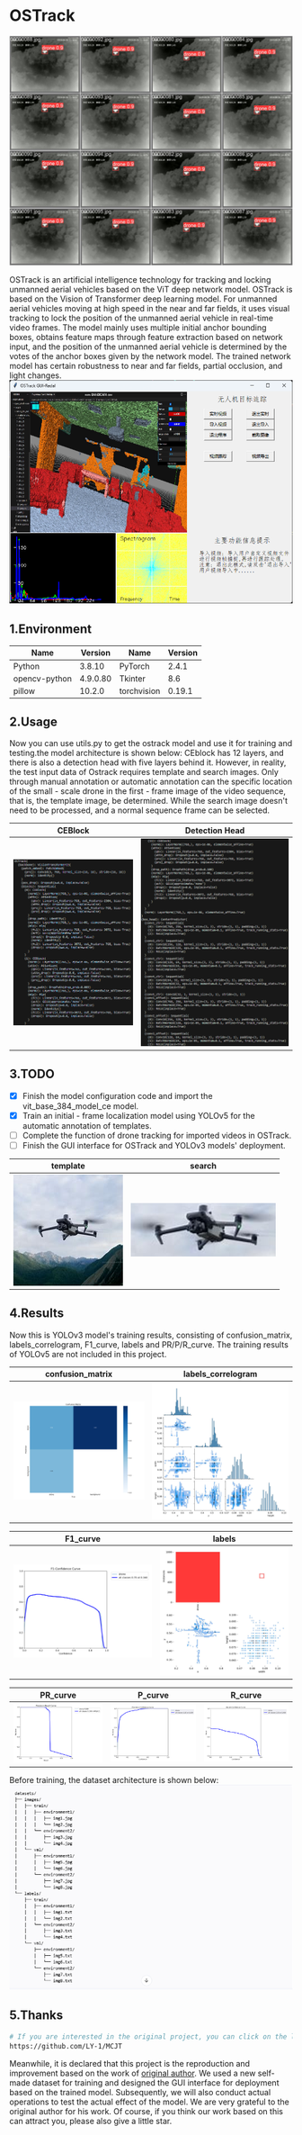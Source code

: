 # __OSTrack__

![result](assets/results/val_batch2_pred.jpg)

OSTrack is an artificial intelligence technology for tracking and locking unmanned aerial vehicles based on the ViT deep network model. OSTrack is based on the Vision of Transformer deep learning model. For unmanned aerial vehicles moving at high speed in the near and far fields, it uses visual tracking to lock the position of the unmanned aerial vehicle in real-time video frames. The model mainly uses multiple initial anchor bounding boxes, obtains feature maps through feature extraction based on network input, and the position of the unmanned aerial vehicle is determined by the votes of the anchor boxes given by the network model. The trained network model has certain robustness to near and far fields, partial occlusion, and light changes.  
![Cover Image](assets/cover_img.png)

## 1.Environment

| Name | Version |   Name | Version |
|------|---------|--------|---------|
| Python | 3.8.10 |   PyTorch | 2.4.1 |
| opencv-python | 4.9.0.80 |   Tkinter | 8.6 |
| pillow | 10.2.0 | torchvision | 0.19.1 |

## 2.Usage

Now you can use utils.py to get the ostrack model and use it for training and testing.the model architecture is shown below:  CEblock has 12 layers, and there is also a detection head with five layers behind it. However, in reality, the test input data of Ostrack requires template and search images. Only through manual annotation or automatic annotation can the specific location of the small - scale drone in the first - frame image of the video sequence, that is, the template image, be determined. While the search image doesn't need to be processed, and a normal sequence frame can be selected.

| CEBlock | Detection Head |
| ------ | ------------- |
| ![1](assets/ostrack_1.png) | ![2](assets/ostrack_5.jpg) |

## 3.TODO

- [x] Finish the model configuration code and import the vit_base_384_model_ce model.
- [x] Train an initial - frame localization model using YOLOv5 for the automatic annotation of templates.
- [ ] Complete the function of drone tracking for imported videos in OSTrack.
- [ ] Finish the GUI interface for OSTrack and YOLOv3 models' deployment.

| template | search |
| ------ | ------------- |
| ![template_image](assets/uav_1.jpg) | ![search_image](assets/uav_2.jpg) |

## 4.Results

Now this is YOLOv3 model's  training results, consisting of confusion_matrix, labels_correlogram, F1_curve, labels and PR/P/R_curve. The training results of YOLOv5 are not included in this project.  

| confusion_matrix | labels_correlogram |
| ------ | ------------- |
| ![confusion_matrix](assets/results/confusion_matrix.jpg) | ![labels_correlogram](assets/results/labels_correlogram.jpg) |

| F1_curve | labels |
| ------ | ------------- |
| ![F1_curve](assets/results/F1_curve.jpg) | ![labels](assets/results/labels.jpg) |

| PR_curve | P_curve | R_curve |
| ------ | ------------- | ------------- |
| ![PR_curve](assets/results/PR_curve.png) | ![P_curve](assets/results/P_curve.png) | ![R_curve](assets/results/R_curve.png) |

Before training, the dataset architecture is shown below:
![path](assets/results/paths.png)

## 5.Thanks

```bash
# If you are interested in the original project, you can click on the link below.
https://github.com/LY-1/MCJT
```

Meanwhile, it is declared that this project is the reproduction and improvement based on the work of [original author](https://github.com/LY-1/MCJT). We used a new self-made dataset for training and designed the GUI interface for deployment based on the trained model. Subsequently, we will also conduct actual operations to test the actual effect of the model. We are very grateful to the original author for his work. Of course, if you think our work based on this can attract you, please also give a little star.
